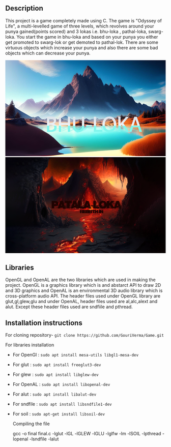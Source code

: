 ## Description
This project is a game completely made using C. The game is "Odyssey of Life", a multi-levelled game of three levels, which revolves around your punya gained(points scored) and 3 lokas i.e. bhu-loka , pathal-loka, swarg-loka. You start the game in bhu-loka and based on your punya you either get promoted to swarg-lok or get demoted to pathal-lok. There
are some virtuous objects which increase your punya and also there are some bad objects which can decrease your punya. 

![Alt text](bhuloktrans.png)
![Alt text](pataltrans.png)





## Libraries
OpenGL and OpenAL are the two libraries which are used in making the project. OpenGL is a graphics library which is and abstarct API to draw 2D and 3D graphics and OpenAL is an environmental 3D audio library which is cross-platform audio API.
The header files used under OpenGL library are glut,gl,glew,glu and under OpenAL, header files used are al,alc,alext and alut. Except these header files used are sndfiile and pthread.


## Installation instructions 
For cloning repository- ```git clone https://github.com/GouriVerma/Game.git``` 

For libraries installation
- For OpenGl :
  ```sudo apt install mesa-utils libgl1-mesa-dev```
- For glut :
  ```sudo apt install freeglut3-dev```
- For glew :
  ```sudo apt install libglew-dev```
- For OpenAL :
  ```sudo apt install libopenal-dev```
- For alut :
  ```sudo apt install libalut-dev```
- For sndfile :
  ```sudo apt install libsndfile1-dev```
- For soil :
  ```sudo apt-get install libsoil-dev```
  
  
  Compiling the file
  
  gcc -o final final.c -lglut -lGL -lGLEW -lGLU -lglfw -lm -lSOIL -lpthread -lopenal -lsndfile -lalut
  
 ## 
  
  

  
  
  
  
